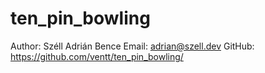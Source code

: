 # ten_pin_bowling
Author: Széll Adrián Bence
Email: adrian@szell.dev
GitHub: https://github.com/ventt/ten_pin_bowling/
